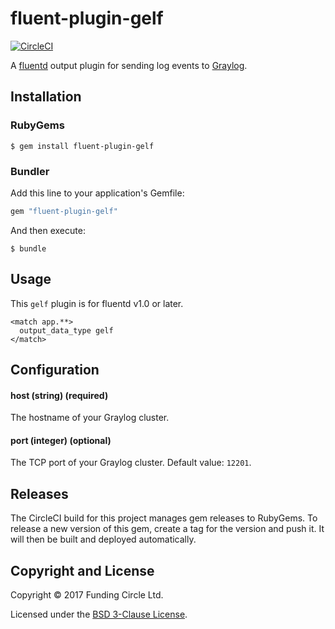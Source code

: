 # fluent-plugin-gelf

[![CircleCI](https://circleci.com/gh/FundingCircle/fluent-plugin-gelf/tree/master.svg?style=svg&circle-token=d781ef54862db51be146a2a2ad7aa9d783bb177a)](https://circleci.com/gh/FundingCircle/fluent-plugin-gelf/tree/master)

A [fluentd](https://www.fluentd.org/) output plugin for sending log events to
[Graylog](https://docs.graylog.org/).

## Installation

### RubyGems

```
$ gem install fluent-plugin-gelf
```

### Bundler

Add this line to your application's Gemfile:

```ruby
gem "fluent-plugin-gelf"
```

And then execute:

```
$ bundle
```

## Usage

This `gelf` plugin is for fluentd v1.0 or later.

```
<match app.**>
  output_data_type gelf
</match>
```

## Configuration

#### host (string) (required)

The hostname of your Graylog cluster.

#### port (integer) (optional)

The TCP port of your Graylog cluster. Default value: `12201`.

## Releases

The CircleCI build for this project manages gem releases to RubyGems. To release
a new version of this gem, create a tag for the version and push it. It will
then be built and deployed automatically.

## Copyright and License

Copyright © 2017 Funding Circle Ltd.

Licensed under the [BSD 3-Clause License](LICENSE).
